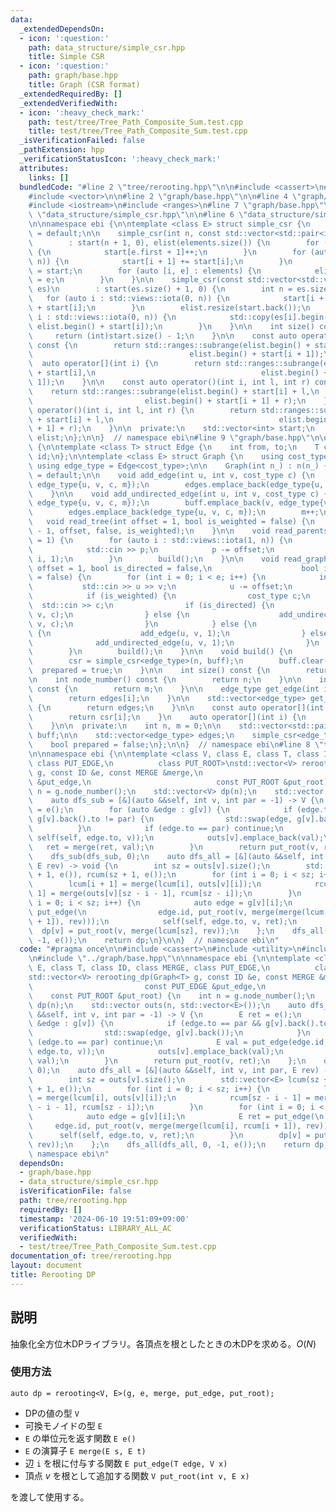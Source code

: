 ```yaml
---
data:
  _extendedDependsOn:
  - icon: ':question:'
    path: data_structure/simple_csr.hpp
    title: Simple CSR
  - icon: ':question:'
    path: graph/base.hpp
    title: Graph (CSR format)
  _extendedRequiredBy: []
  _extendedVerifiedWith:
  - icon: ':heavy_check_mark:'
    path: test/tree/Tree_Path_Composite_Sum.test.cpp
    title: test/tree/Tree_Path_Composite_Sum.test.cpp
  _isVerificationFailed: false
  _pathExtension: hpp
  _verificationStatusIcon: ':heavy_check_mark:'
  attributes:
    links: []
  bundledCode: "#line 2 \"tree/rerooting.hpp\"\n\n#include <cassert>\n#include <utility>\n\
    #include <vector>\n\n#line 2 \"graph/base.hpp\"\n\n#line 4 \"graph/base.hpp\"\n\
    #include <iostream>\n#include <ranges>\n#line 7 \"graph/base.hpp\"\n\n#line 2\
    \ \"data_structure/simple_csr.hpp\"\n\n#line 6 \"data_structure/simple_csr.hpp\"\
    \n\nnamespace ebi {\n\ntemplate <class E> struct simple_csr {\n    simple_csr()\
    \ = default;\n\n    simple_csr(int n, const std::vector<std::pair<int, E>>& elements)\n\
    \        : start(n + 1, 0), elist(elements.size()) {\n        for (auto e : elements)\
    \ {\n            start[e.first + 1]++;\n        }\n        for (auto i : std::views::iota(0,\
    \ n)) {\n            start[i + 1] += start[i];\n        }\n        auto counter\
    \ = start;\n        for (auto [i, e] : elements) {\n            elist[counter[i]++]\
    \ = e;\n        }\n    }\n\n    simple_csr(const std::vector<std::vector<E>>&\
    \ es)\n        : start(es.size() + 1, 0) {\n        int n = es.size();\n     \
    \   for (auto i : std::views::iota(0, n)) {\n            start[i + 1] = (int)es[i].size()\
    \ + start[i];\n        }\n        elist.resize(start.back());\n        for (auto\
    \ i : std::views::iota(0, n)) {\n            std::copy(es[i].begin(), es[i].end(),\
    \ elist.begin() + start[i]);\n        }\n    }\n\n    int size() const {\n   \
    \     return (int)start.size() - 1;\n    }\n\n    const auto operator[](int i)\
    \ const {\n        return std::ranges::subrange(elist.begin() + start[i],\n  \
    \                                   elist.begin() + start[i + 1]);\n    }\n  \
    \  auto operator[](int i) {\n        return std::ranges::subrange(elist.begin()\
    \ + start[i],\n                                     elist.begin() + start[i +\
    \ 1]);\n    }\n\n    const auto operator()(int i, int l, int r) const {\n    \
    \    return std::ranges::subrange(elist.begin() + start[i] + l,\n            \
    \                         elist.begin() + start[i + 1] + r);\n    }\n    auto\
    \ operator()(int i, int l, int r) {\n        return std::ranges::subrange(elist.begin()\
    \ + start[i] + l,\n                                     elist.begin() + start[i\
    \ + 1] + r);\n    }\n\n  private:\n    std::vector<int> start;\n    std::vector<E>\
    \ elist;\n};\n\n}  // namespace ebi\n#line 9 \"graph/base.hpp\"\n\nnamespace ebi\
    \ {\n\ntemplate <class T> struct Edge {\n    int from, to;\n    T cost;\n    int\
    \ id;\n};\n\ntemplate <class E> struct Graph {\n    using cost_type = E;\n   \
    \ using edge_type = Edge<cost_type>;\n\n    Graph(int n_) : n(n_) {}\n\n    Graph()\
    \ = default;\n\n    void add_edge(int u, int v, cost_type c) {\n        buff.emplace_back(u,\
    \ edge_type{u, v, c, m});\n        edges.emplace_back(edge_type{u, v, c, m++});\n\
    \    }\n\n    void add_undirected_edge(int u, int v, cost_type c) {\n        buff.emplace_back(u,\
    \ edge_type{u, v, c, m});\n        buff.emplace_back(v, edge_type{v, u, c, m});\n\
    \        edges.emplace_back(edge_type{u, v, c, m});\n        m++;\n    }\n\n \
    \   void read_tree(int offset = 1, bool is_weighted = false) {\n        read_graph(n\
    \ - 1, offset, false, is_weighted);\n    }\n\n    void read_parents(int offset\
    \ = 1) {\n        for (auto i : std::views::iota(1, n)) {\n            int p;\n\
    \            std::cin >> p;\n            p -= offset;\n            add_undirected_edge(p,\
    \ i, 1);\n        }\n        build();\n    }\n\n    void read_graph(int e, int\
    \ offset = 1, bool is_directed = false,\n                    bool is_weighted\
    \ = false) {\n        for (int i = 0; i < e; i++) {\n            int u, v;\n \
    \           std::cin >> u >> v;\n            u -= offset;\n            v -= offset;\n\
    \            if (is_weighted) {\n                cost_type c;\n              \
    \  std::cin >> c;\n                if (is_directed) {\n                    add_edge(u,\
    \ v, c);\n                } else {\n                    add_undirected_edge(u,\
    \ v, c);\n                }\n            } else {\n                if (is_directed)\
    \ {\n                    add_edge(u, v, 1);\n                } else {\n      \
    \              add_undirected_edge(u, v, 1);\n                }\n            }\n\
    \        }\n        build();\n    }\n\n    void build() {\n        assert(!prepared);\n\
    \        csr = simple_csr<edge_type>(n, buff);\n        buff.clear();\n      \
    \  prepared = true;\n    }\n\n    int size() const {\n        return n;\n    }\n\
    \n    int node_number() const {\n        return n;\n    }\n\n    int edge_number()\
    \ const {\n        return m;\n    }\n\n    edge_type get_edge(int i) const {\n\
    \        return edges[i];\n    }\n\n    std::vector<edge_type> get_edges() const\
    \ {\n        return edges;\n    }\n\n    const auto operator[](int i) const {\n\
    \        return csr[i];\n    }\n    auto operator[](int i) {\n        return csr[i];\n\
    \    }\n\n  private:\n    int n, m = 0;\n\n    std::vector<std::pair<int,edge_type>>\
    \ buff;\n\n    std::vector<edge_type> edges;\n    simple_csr<edge_type> csr;\n\
    \    bool prepared = false;\n};\n\n}  // namespace ebi\n#line 8 \"tree/rerooting.hpp\"\
    \n\nnamespace ebi {\n\ntemplate <class V, class E, class T, class ID, class MERGE,\
    \ class PUT_EDGE,\n          class PUT_ROOT>\nstd::vector<V> rerooting_dp(Graph<T>\
    \ g, const ID &e, const MERGE &merge,\n                            const PUT_EDGE\
    \ &put_edge,\n                            const PUT_ROOT &put_root) {\n    int\
    \ n = g.node_number();\n    std::vector<V> dp(n);\n    std::vector outs(n, std::vector<E>());\n\
    \    auto dfs_sub = [&](auto &&self, int v, int par = -1) -> V {\n        E ret\
    \ = e();\n        for (auto &edge : g[v]) {\n            if (edge.to == par &&\
    \ g[v].back().to != par) {\n                std::swap(edge, g[v].back());\n  \
    \          }\n            if (edge.to == par) continue;\n            E val = put_edge(edge.id,\
    \ self(self, edge.to, v));\n            outs[v].emplace_back(val);\n         \
    \   ret = merge(ret, val);\n        }\n        return put_root(v, ret);\n    };\n\
    \    dfs_sub(dfs_sub, 0);\n    auto dfs_all = [&](auto &&self, int v, int par,\
    \ E rev) -> void {\n        int sz = outs[v].size();\n        std::vector<E> lcum(sz\
    \ + 1, e()), rcum(sz + 1, e());\n        for (int i = 0; i < sz; i++) {\n    \
    \        lcum[i + 1] = merge(lcum[i], outs[v][i]);\n            rcum[sz - i -\
    \ 1] = merge(outs[v][sz - i - 1], rcum[sz - i]);\n        }\n        for (int\
    \ i = 0; i < sz; i++) {\n            auto edge = g[v][i];\n            E ret =\
    \ put_edge(\n                edge.id, put_root(v, merge(merge(lcum[i], rcum[i\
    \ + 1]), rev)));\n            self(self, edge.to, v, ret);\n        }\n      \
    \  dp[v] = put_root(v, merge(lcum[sz], rev));\n    };\n    dfs_all(dfs_all, 0,\
    \ -1, e());\n    return dp;\n}\n\n}  // namespace ebi\n"
  code: "#pragma once\n\n#include <cassert>\n#include <utility>\n#include <vector>\n\
    \n#include \"../graph/base.hpp\"\n\nnamespace ebi {\n\ntemplate <class V, class\
    \ E, class T, class ID, class MERGE, class PUT_EDGE,\n          class PUT_ROOT>\n\
    std::vector<V> rerooting_dp(Graph<T> g, const ID &e, const MERGE &merge,\n   \
    \                         const PUT_EDGE &put_edge,\n                        \
    \    const PUT_ROOT &put_root) {\n    int n = g.node_number();\n    std::vector<V>\
    \ dp(n);\n    std::vector outs(n, std::vector<E>());\n    auto dfs_sub = [&](auto\
    \ &&self, int v, int par = -1) -> V {\n        E ret = e();\n        for (auto\
    \ &edge : g[v]) {\n            if (edge.to == par && g[v].back().to != par) {\n\
    \                std::swap(edge, g[v].back());\n            }\n            if\
    \ (edge.to == par) continue;\n            E val = put_edge(edge.id, self(self,\
    \ edge.to, v));\n            outs[v].emplace_back(val);\n            ret = merge(ret,\
    \ val);\n        }\n        return put_root(v, ret);\n    };\n    dfs_sub(dfs_sub,\
    \ 0);\n    auto dfs_all = [&](auto &&self, int v, int par, E rev) -> void {\n\
    \        int sz = outs[v].size();\n        std::vector<E> lcum(sz + 1, e()), rcum(sz\
    \ + 1, e());\n        for (int i = 0; i < sz; i++) {\n            lcum[i + 1]\
    \ = merge(lcum[i], outs[v][i]);\n            rcum[sz - i - 1] = merge(outs[v][sz\
    \ - i - 1], rcum[sz - i]);\n        }\n        for (int i = 0; i < sz; i++) {\n\
    \            auto edge = g[v][i];\n            E ret = put_edge(\n           \
    \     edge.id, put_root(v, merge(merge(lcum[i], rcum[i + 1]), rev)));\n      \
    \      self(self, edge.to, v, ret);\n        }\n        dp[v] = put_root(v, merge(lcum[sz],\
    \ rev));\n    };\n    dfs_all(dfs_all, 0, -1, e());\n    return dp;\n}\n\n}  //\
    \ namespace ebi\n"
  dependsOn:
  - graph/base.hpp
  - data_structure/simple_csr.hpp
  isVerificationFile: false
  path: tree/rerooting.hpp
  requiredBy: []
  timestamp: '2024-06-10 19:51:09+09:00'
  verificationStatus: LIBRARY_ALL_AC
  verifiedWith:
  - test/tree/Tree_Path_Composite_Sum.test.cpp
documentation_of: tree/rerooting.hpp
layout: document
title: Rerooting DP
---
```


## 説明

抽象化全方位木DPライブラリ。各頂点を根としたときの木DPを求める。$O(N)$

### 使用方法

```
auto dp = rerooting<V, E>(g, e, merge, put_edge, put_root);
```

- DPの値の型 `V`
- 可換モノイドの型 `E`
- `E` の単位元を返す関数 `E e()`
- `E` の演算子 `E merge(E s, E t)`
- 辺 `i` を根に付与する関数 `E put_edge(T edge, V x)`
- 頂点 $v$ を根として追加する関数 `V put_root(int v, E x)`

を渡して使用する。